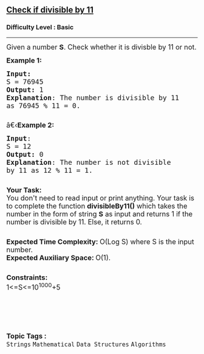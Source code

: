 <h2><a href="https://www.geeksforgeeks.org/problems/check-if-divisible-by-114724/1?page=2&category=Strings&difficulty=Basic,Easy,Medium&sortBy=difficulty">Check if divisible by 11</a></h2><h3>Difficulty Level : Basic</h3><hr><div class="problems_problem_content__Xm_eO"><p><span style="font-size:18px">Given a number <strong>S</strong>. Check whether it is divisble by 11 or not.</span></p>

<p><span style="font-size:18px"><strong>Example 1:</strong></span></p>

<pre><span style="font-size:18px"><strong>Input:</strong>
S = 76945
<strong>Output:</strong> 1
<strong>Explanation</strong>: The number is divisible by 11
as 76945 % 11 = 0.
</span>
</pre>

<p><span style="font-size:18px">â€‹<strong>Example 2:</strong></span></p>

<pre><span style="font-size:18px"><strong>Input</strong>: 
S = 12
<strong>Output:</strong> 0
<strong>Explanation</strong>: The number is not divisible
by 11 as 12 % 11 = 1.</span>
</pre>

<p><br>
<span style="font-size:18px"><strong>Your Task:</strong><br>
You don't need to read input or print anything. Your task is to complete the function&nbsp;<strong>divisibleBy11()</strong>&nbsp;which takes the number in the form of string <strong>S</strong> as input and returns 1 if the number is divisible by 11. Else, it returns 0.</span></p>

<p><br>
<span style="font-size:18px"><strong>Expected Time Complexity:&nbsp;</strong>O(Log S) where S&nbsp;is the input number.<br>
<strong>Expected Auxiliary Space:&nbsp;</strong>O(1).&nbsp;</span></p>

<p><br>
<span style="font-size:18px"><strong>Constraints:</strong><br>
1&lt;=S&lt;=10<sup>1000</sup>+5</span></p>

<p>&nbsp;</p>

<p>&nbsp;</p>
</div><br><p><span style=font-size:18px><strong>Topic Tags : </strong><br><code>Strings</code>&nbsp;<code>Mathematical</code>&nbsp;<code>Data Structures</code>&nbsp;<code>Algorithms</code>&nbsp;